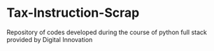 # Tax-Instruction-Scrap
Repository of codes developed during the course of python full stack provided by Digital Innovation
